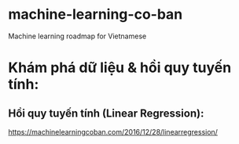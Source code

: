 # machine-learning-co-ban
Machine learning roadmap for Vietnamese

# Khám phá dữ liệu & hồi quy tuyến tính:

## Hồi quy tuyến tính (Linear Regression):

https://machinelearningcoban.com/2016/12/28/linearregression/

## 

